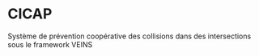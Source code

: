 # CICAP
Système de prévention coopérative des collisions dans des intersections sous le framework VEINS
